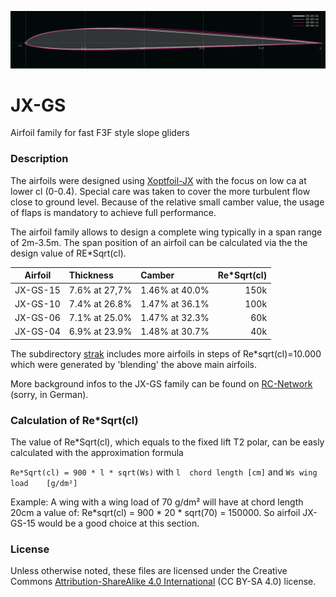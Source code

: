 
<!-- PROJECT LOGO -->
![JX-GS family](images/JX-GS_family.png)

# JX-GS
Airfoil family for fast F3F style slope gliders

### Description

The airfoils were designed using [Xoptfoil-JX](https://github.com/jxjo/Xoptfoil-JX/) with the focus on low ca at lower cl (0-0.4).
Special care was taken to cover the more turbulent flow close to ground level.
Because of the relative small camber value, the usage of flaps is mandatory to achieve full performance.

The airfoil family allows to design a complete wing typically in a span range of 2m-3.5m. The span position of an airfoil can be calculated via the the design value of RE*Sqrt(cl).

| Airfoil      | Thickness      | Camber         | Re*Sqrt(cl) |
| :---:        |     :---       |   :---         |  ---:       |
| JX-GS-15     | 7.6% at 27,7%  | 1.46% at 40.0% |  150k       |
| JX-GS-10     | 7.4% at 26.8%  | 1.47% at 36.1% |  100k       |
| JX-GS-06     | 7.1% at 25.0%  | 1.47% at 32.3% |   60k       |
| JX-GS-04     | 6.9% at 23.9%  | 1.48% at 30.7% |   40k       |

The subdirectory [strak](strak/) includes more airfoils in steps of Re*sqrt(cl)=10.000 which were generated by 'blending' the above main airfoils.  

More background infos to the JX-GS family can be found on [RC-Network](https://www.rc-network.de/threads/entwicklung-eines-f3f-profils.787618/post-11919778) (sorry, in German).

### Calculation of Re*Sqrt(cl)
The value of Re*Sqrt(cl), which equals to the fixed lift T2 polar, can be easly calculated with the approximation formula

`Re*Sqrt(cl) = 900 * l * sqrt(Ws)` with `l  chord length [cm]` and `Ws wing load    [g/dm²]`

Example: 
A wing with a wing load of 70 g/dm² will have at chord length 20cm a value of:
Re*sqrt(cl) = 900 * 20 * sqrt(70) = 150000.
So airfoil JX-GS-15 would be a good choice at this section.  

### License
Unless otherwise noted, these files are licensed under the Creative Commons [Attribution-ShareAlike 4.0 International](https://creativecommons.org/licenses/by-sa/4.0/) (CC BY-SA 4.0) license.



